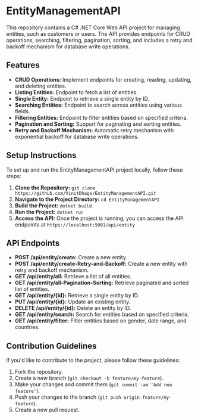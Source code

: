 # EntityManagementAPI

This repository contains a C# .NET Core Web API project for managing entities, such as customers or users. The API provides endpoints for CRUD operations, searching, filtering, pagination, sorting, and includes a retry and backoff mechanism for database write operations.

## Features

- **CRUD Operations:** Implement endpoints for creating, reading, updating, and deleting entities.
- **Listing Entities:** Endpoint to fetch a list of entities.
- **Single Entity:** Endpoint to retrieve a single entity by ID.
- **Searching Entities:** Endpoint to search across entities using various fields.
- **Filtering Entities:** Endpoint to filter entities based on specified criteria.
- **Pagination and Sorting:** Support for paginating and sorting entities.
- **Retry and Backoff Mechanism:** Automatic retry mechanism with exponential backoff for database write operations.

## Setup Instructions

To set up and run the EntityManagementAPI project locally, follow these steps:

1. **Clone the Repository:** `git clone https://github.com/VinitDhage/EntityManagementAPI.git`
2. **Navigate to the Project Directory:** `cd EntityManagementAPI`
3. **Build the Project:** `dotnet build`
4. **Run the Project:** `dotnet run`
5. **Access the API:** Once the project is running, you can access the API endpoints at `https://localhost:5001/api/entity`

## API Endpoints

- **POST /api/entity/create:** Create a new entity.
- **POST /api/entity/create-Retry-and-Backoff:** Create a new entity with retry and backoff mechanism.
- **GET /api/entity/all:** Retrieve a list of all entities.
- **GET /api/entity/all-Pagination-Sorting:** Retrieve paginated and sorted list of entities.
- **GET /api/entity/{id}:** Retrieve a single entity by ID.
- **PUT /api/entity/{id}:** Update an existing entity.
- **DELETE /api/entity/{id}:** Delete an entity by ID.
- **GET /api/entity/search:** Search for entities based on specified criteria.
- **GET /api/entity/filter:** Filter entities based on gender, date range, and countries.

## Contribution Guidelines

If you'd like to contribute to the project, please follow these guidelines:

1. Fork the repository.
2. Create a new branch (`git checkout -b feature/my-feature`).
3. Make your changes and commit them (`git commit -am 'Add new feature'`).
4. Push your changes to the branch (`git push origin feature/my-feature`).
5. Create a new pull request.



